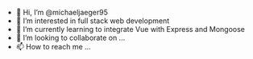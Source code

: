 - 👋 Hi, I’m @michaeljaeger95
- 👀 I’m interested in full stack web development
- 🌱 I’m currently learning to integrate Vue with Express and Mongoose
- 💞️ I’m looking to collaborate on ...
- 📫 How to reach me ...

<!---
michaeljaeger95/michaeljaeger95 is a ✨ special ✨ repository because its `README.md` (this file) appears on your GitHub profile.
You can click the Preview link to take a look at your changes.
--->
